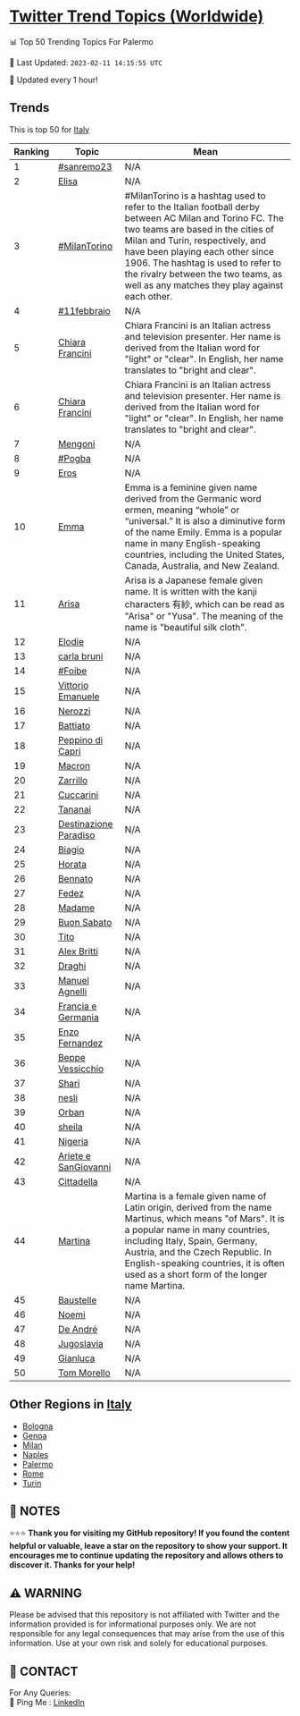 [Twitter Trend Topics (Worldwide)](https://github.com/ErcinDedeoglu/Twitter-Trend-Topics)
==========


📊 Top 50 Trending Topics For Palermo

📆 Last Updated: `2023-02-11 14:15:55 UTC`

🔧 Updated every 1 hour!


## Trends

This is top 50 for [Italy](</Italy>)

| Ranking | Topic | Mean |
| ------- | ------------ | ------------ |
| 1 | [#sanremo23](http://twitter.com/search?q=%23sanremo23) | N/A |
| 2 | [Elisa](http://twitter.com/search?q=Elisa) | N/A |
| 3 | [#MilanTorino](http://twitter.com/search?q=%23MilanTorino) | #MilanTorino is a hashtag used to refer to the Italian football derby between AC Milan and Torino FC. The two teams are based in the cities of Milan and Turin, respectively, and have been playing each other since 1906. The hashtag is used to refer to the rivalry between the two teams, as well as any matches they play against each other. |
| 4 | [#11febbraio](http://twitter.com/search?q=%2311febbraio) | N/A |
| 5 | [Chiara Francini](http://twitter.com/search?q=Chiara+Francini) | Chiara Francini is an Italian actress and television presenter. Her name is derived from the Italian word for "light" or "clear". In English, her name translates to "bright and clear". |
| 6 | [Chiara Francini](http://twitter.com/search?q=Chiara+Francini) | Chiara Francini is an Italian actress and television presenter. Her name is derived from the Italian word for "light" or "clear". In English, her name translates to "bright and clear". |
| 7 | [Mengoni](http://twitter.com/search?q=Mengoni) | N/A |
| 8 | [#Pogba](http://twitter.com/search?q=%23Pogba) | N/A |
| 9 | [Eros](http://twitter.com/search?q=Eros) | N/A |
| 10 | [Emma](http://twitter.com/search?q=Emma) | Emma is a feminine given name derived from the Germanic word ermen, meaning “whole” or “universal.” It is also a diminutive form of the name Emily. Emma is a popular name in many English-speaking countries, including the United States, Canada, Australia, and New Zealand. |
| 11 | [Arisa](http://twitter.com/search?q=Arisa) | Arisa is a Japanese female given name. It is written with the kanji characters 有紗, which can be read as "Arisa" or "Yusa". The meaning of the name is "beautiful silk cloth". |
| 12 | [Elodie](http://twitter.com/search?q=Elodie) | N/A |
| 13 | [carla bruni](http://twitter.com/search?q=carla+bruni) | N/A |
| 14 | [#Foibe](http://twitter.com/search?q=%23Foibe) | N/A |
| 15 | [Vittorio Emanuele](http://twitter.com/search?q=Vittorio+Emanuele) | N/A |
| 16 | [Nerozzi](http://twitter.com/search?q=Nerozzi) | N/A |
| 17 | [Battiato](http://twitter.com/search?q=Battiato) | N/A |
| 18 | [Peppino di Capri](http://twitter.com/search?q=Peppino+di+Capri) | N/A |
| 19 | [Macron](http://twitter.com/search?q=Macron) | N/A |
| 20 | [Zarrillo](http://twitter.com/search?q=Zarrillo) | N/A |
| 21 | [Cuccarini](http://twitter.com/search?q=Cuccarini) | N/A |
| 22 | [Tananai](http://twitter.com/search?q=Tananai) | N/A |
| 23 | [Destinazione Paradiso](http://twitter.com/search?q=Destinazione+Paradiso) | N/A |
| 24 | [Biagio](http://twitter.com/search?q=Biagio) | N/A |
| 25 | [Horata](http://twitter.com/search?q=Horata) | N/A |
| 26 | [Bennato](http://twitter.com/search?q=Bennato) | N/A |
| 27 | [Fedez](http://twitter.com/search?q=Fedez) | N/A |
| 28 | [Madame](http://twitter.com/search?q=Madame) | N/A |
| 29 | [Buon Sabato](http://twitter.com/search?q=Buon+Sabato) | N/A |
| 30 | [Tito](http://twitter.com/search?q=Tito) | N/A |
| 31 | [Alex Britti](http://twitter.com/search?q=Alex+Britti) | N/A |
| 32 | [Draghi](http://twitter.com/search?q=Draghi) | N/A |
| 33 | [Manuel Agnelli](http://twitter.com/search?q=Manuel+Agnelli) | N/A |
| 34 | [Francia e Germania](http://twitter.com/search?q=Francia+e+Germania) | N/A |
| 35 | [Enzo Fernandez](http://twitter.com/search?q=Enzo+Fernandez) | N/A |
| 36 | [Beppe Vessicchio](http://twitter.com/search?q=Beppe+Vessicchio) | N/A |
| 37 | [Shari](http://twitter.com/search?q=Shari) | N/A |
| 38 | [nesli](http://twitter.com/search?q=nesli) | N/A |
| 39 | [Orban](http://twitter.com/search?q=Orban) | N/A |
| 40 | [sheila](http://twitter.com/search?q=sheila) | N/A |
| 41 | [Nigeria](http://twitter.com/search?q=Nigeria) | N/A |
| 42 | [Ariete e SanGiovanni](http://twitter.com/search?q=Ariete+e+SanGiovanni) | N/A |
| 43 | [Cittadella](http://twitter.com/search?q=Cittadella) | N/A |
| 44 | [Martina](http://twitter.com/search?q=Martina) | Martina is a female given name of Latin origin, derived from the name Martinus, which means "of Mars". It is a popular name in many countries, including Italy, Spain, Germany, Austria, and the Czech Republic. In English-speaking countries, it is often used as a short form of the longer name Martina. |
| 45 | [Baustelle](http://twitter.com/search?q=Baustelle) | N/A |
| 46 | [Noemi](http://twitter.com/search?q=Noemi) | N/A |
| 47 | [De André](http://twitter.com/search?q=De+Andr%c3%a9) | N/A |
| 48 | [Jugoslavia](http://twitter.com/search?q=Jugoslavia) | N/A |
| 49 | [Gianluca](http://twitter.com/search?q=Gianluca) | N/A |
| 50 | [Tom Morello](http://twitter.com/search?q=Tom+Morello) | N/A |



## Other Regions in [Italy](</Italy>)

* [Bologna](</Italy/Bologna.md>)
* [Genoa](</Italy/Genoa.md>)
* [Milan](</Italy/Milan.md>)
* [Naples](</Italy/Naples.md>)
* [Palermo](</Italy/Palermo.md>)
* [Rome](</Italy/Rome.md>)
* [Turin](</Italy/Turin.md>)



## 📝 NOTES

⭐⭐⭐ **Thank you for visiting my GitHub repository! If you found the content helpful or valuable, leave a star on the repository to show your support. It encourages me to continue updating the repository and allows others to discover it. Thanks for your help!**


## ⚠️ WARNING

Please be advised that this repository is not affiliated with Twitter and the information provided is for informational purposes only. We are not responsible for any legal consequences that may arise from the use of this information. Use at your own risk and solely for educational purposes.


## 📨 CONTACT

 For Any Queries:  
            🏓 Ping Me : [LinkedIn](https://www.linkedin.com/in/ercindedeoglu/)
